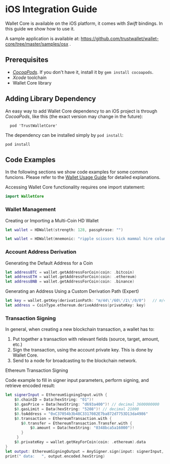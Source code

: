 # iOS Integration Guide

Wallet Core is available on the iOS platform, it comes with *Swift* bindings.
In this guide we show how to use it.

A sample application is available at: https://github.com/trustwallet/wallet-core/tree/master/samples/osx .

## Prerequisites

* [*CocoaPods*](https://cocoapods.org/).  If you don't have it, install it by
`gem install cocoapods`.
* *Xcode* toolchain
* Wallet Core library

## Adding Library Dependency

An easy way to add Wallet Core dependency to an iOS project is through *CocoaPods*, like this (the exact version may change in the future):

```
  pod 'TrustWalletCore'
```

The dependency can be installed simply by `pod install`:

```shell
pod install
```

## Code Examples

In the following sections we show code examples for some common funcions.
Please refer to the [Wallet Usage Guide](wallet-core-usage.md) for detailed explanations.

Accessing Wallet Core functionality requires one import statement:

```swift
import WalletCore
```

### Wallet Management

Creating or Importing a Multi-Coin HD Wallet

```swift
let wallet = HDWallet(strength: 128, passphrase: "")
```

```swift
let wallet = HDWallet(mnemonic: "ripple scissors kick mammal hire column oak again sun offer wealth tomorrow wagon turn fatal", passphrase: "")!
```


### Account Address Derivation

Generating the Default Address for a Coin

```swift
let addressBTC = wallet.getAddressForCoin(coin: .bitcoin)
let addressETH = wallet.getAddressForCoin(coin: .ethereum)
let addressBNB = wallet.getAddressForCoin(coin: .binance)
```

Generating an Address Using a Custom Derivation Path (Expert)

```swift
let key = wallet.getKey(derivationPath: "m/44\'/60\'/1\'/0/0")   // m/44'/60'/1'/0/0
let address = CoinType.ethereum.deriveAddress(privateKey: key)
```


### Transaction Signing

In general, when creating a new blockchain transaction, a wallet has to:

1. Put together a transaction with relevant fields (source, target, amount, etc.)
2. Sign the transaction, using the account private key.  This is done by Wallet Core.
3. Send to a node for broadcasting to the blockchain network.

Ethereum Transaction Signing

Code example to fill in signer input parameters, perform signing, and retrieve encoded result:

```swift
let signerInput = EthereumSigningInput.with {
    $0.chainID = Data(hexString: "01")!
    $0.gasPrice = Data(hexString: "d693a400")! // decimal 3600000000
    $0.gasLimit = Data(hexString: "5208")! // decimal 21000
    $0.toAddress = "0xC37054b3b48C3317082E7ba872d7753D13da4986"
    $0.transaction = EthereumTransaction.with {
       $0.transfer = EthereumTransaction.Transfer.with {
           $0.amount = Data(hexString: "0348bca5a16000")!
       }
     }
    $0.privateKey = wallet.getKeyForCoin(coin: .ethereum).data
}
let output: EthereumSigningOutput = AnySigner.sign(input: signerInput, coin: .ethereum)
print(" data:   ", output.encoded.hexString)
```
